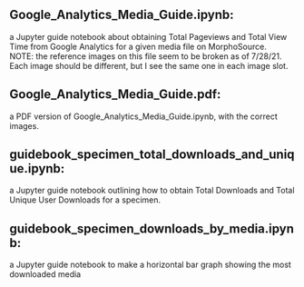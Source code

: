 ## Google_Analytics_Media_Guide.ipynb:
a Jupyter guide notebook about obtaining Total Pageviews and Total View Time from Google Analytics for a given media file on MorphoSource. \
NOTE: the reference images on this file seem to be broken as of 7/28/21. Each image should be different, but I see the same one in each image slot.

## Google_Analytics_Media_Guide.pdf:
a PDF version of Google_Analytics_Media_Guide.ipynb, with the correct images.

## guidebook_specimen_total_downloads_and_unique.ipynb:
a Jupyter guide notebook outlining how to obtain Total Downloads and Total Unique User Downloads for a specimen.

## guidebook_specimen_downloads_by_media.ipynb:
a Jupyter guide notebook to make a horizontal bar graph showing the most downloaded media 
